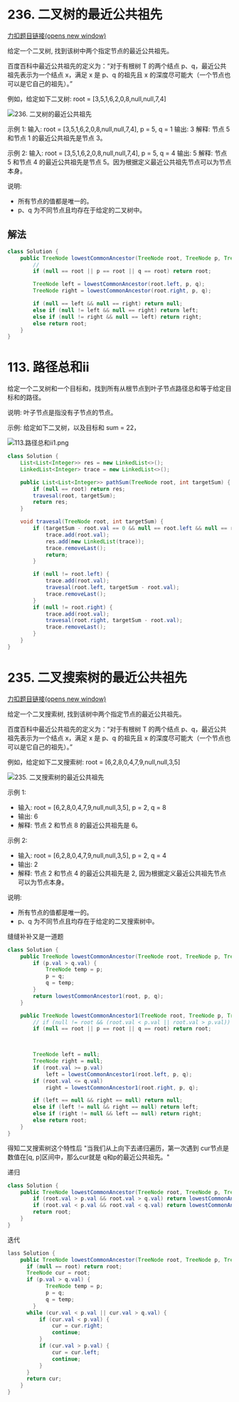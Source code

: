 # 236. 二叉树的最近公共祖先

[力扣题目链接(opens new window)](https://leetcode.cn/problems/lowest-common-ancestor-of-a-binary-tree/)

给定一个二叉树, 找到该树中两个指定节点的最近公共祖先。

百度百科中最近公共祖先的定义为：“对于有根树 T 的两个结点 p、q，最近公共祖先表示为一个结点 x，满足 x 是 p、q 的祖先且 x 的深度尽可能大（一个节点也可以是它自己的祖先）。”

例如，给定如下二叉树: root = [3,5,1,6,2,0,8,null,null,7,4]

![236. 二叉树的最近公共祖先](2023-11-05.assets/20201016173414722.png)

示例 1: 输入: root = [3,5,1,6,2,0,8,null,null,7,4], p = 5, q = 1 输出: 3 解释: 节点 5 和节点 1 的最近公共祖先是节点 3。

示例 2: 输入: root = [3,5,1,6,2,0,8,null,null,7,4], p = 5, q = 4 输出: 5 解释: 节点 5 和节点 4 的最近公共祖先是节点 5。因为根据定义最近公共祖先节点可以为节点本身。

说明:

- 所有节点的值都是唯一的。
- p、q 为不同节点且均存在于给定的二叉树中。

## 解法

~~~java
class Solution {
    public TreeNode lowestCommonAncestor(TreeNode root, TreeNode p, TreeNode q) {
        //
        if (null == root || p == root || q == root) return root;

        TreeNode left = lowestCommonAncestor(root.left, p, q);
        TreeNode right = lowestCommonAncestor(root.right, p, q);

        if (null == left && null == right) return null;
        else if (null != left && null == right) return left;
        else if (null != right && null == left) return right;
        else return root;
    }
}
~~~



#  113. 路径总和ii

给定一个二叉树和一个目标和，找到所有从根节点到叶子节点路径总和等于给定目标和的路径。

说明: 叶子节点是指没有子节点的节点。

示例: 给定如下二叉树，以及目标和 sum = 22，

![113.路径总和ii1.png](2023-11-05.assets/20210203160854654.png)

~~~java
class Solution {
    List<List<Integer>> res = new LinkedList<>();
    LinkedList<Integer> trace = new LinkedList<>();

    public List<List<Integer>> pathSum(TreeNode root, int targetSum) {
        if (null == root) return res;
        travesal(root, targetSum);
        return res;
    }

    void travesal(TreeNode root, int targetSum) {
        if (targetSum - root.val == 0 && null == root.left && null == root.right) {
            trace.add(root.val);
            res.add(new LinkedList(trace));
            trace.removeLast();
            return;
        } 

        if (null != root.left) {
            trace.add(root.val);
            travesal(root.left, targetSum - root.val);
            trace.removeLast();
        }
        if (null != root.right) {
            trace.add(root.val);
            travesal(root.right, targetSum - root.val);
            trace.removeLast();
        }
    } 
}
~~~



#  235. 二叉搜索树的最近公共祖先

[力扣题目链接(opens new window)](https://leetcode.cn/problems/lowest-common-ancestor-of-a-binary-search-tree/)

给定一个二叉搜索树, 找到该树中两个指定节点的最近公共祖先。

百度百科中最近公共祖先的定义为：“对于有根树 T 的两个结点 p、q，最近公共祖先表示为一个结点 x，满足 x 是 p、q 的祖先且 x 的深度尽可能大（一个节点也可以是它自己的祖先）。”

例如，给定如下二叉搜索树: root = [6,2,8,0,4,7,9,null,null,3,5]

![235. 二叉搜索树的最近公共祖先](2023-11-05.assets/20201018172243602.png)

示例 1:

- 输入: root = [6,2,8,0,4,7,9,null,null,3,5], p = 2, q = 8
- 输出: 6
- 解释: 节点 2 和节点 8 的最近公共祖先是 6。

示例 2:

- 输入: root = [6,2,8,0,4,7,9,null,null,3,5], p = 2, q = 4
- 输出: 2
- 解释: 节点 2 和节点 4 的最近公共祖先是 2, 因为根据定义最近公共祖先节点可以为节点本身。

说明:

- 所有节点的值都是唯一的。
- p、q 为不同节点且均存在于给定的二叉搜索树中。

缝缝补补又是一道题

~~~java
class Solution {
    public TreeNode lowestCommonAncestor(TreeNode root, TreeNode p, TreeNode q) {
        if (p.val > q.val) {
            TreeNode temp = p;
            p = q;
            q = temp;
        }
        return lowestCommonAncestor1(root, p, q);
    }

    public TreeNode lowestCommonAncestor1(TreeNode root, TreeNode p, TreeNode q) {
        // if (null != root && (root.val < p.val || root.val > p.val)) return null;
        if (null == root || p == root || q == root) return root;

        

        TreeNode left = null;
        TreeNode right = null;
        if (root.val >= p.val)
            left = lowestCommonAncestor1(root.left, p, q);
        if (root.val <= q.val)
            right = lowestCommonAncestor1(root.right, p, q);

        if (left == null && right == null) return null;
        else if (left != null && right == null) return left;
        else if (right != null && left == null) return right;
        else return root;
    }
}
~~~





得知二叉搜索树这个特性后 "当我们从上向下去递归遍历，第一次遇到 cur节点是数值在[q, p]区间中，那么cur就是 q和p的最近公共祖先。"

递归

~~~java
class Solution {
    public TreeNode lowestCommonAncestor(TreeNode root, TreeNode p, TreeNode q) {
        if (root.val > p.val && root.val > q.val) return lowestCommonAncestor(root.left, p, q);
        if (root.val < p.val && root.val < q.val) return lowestCommonAncestor(root.right, p, q);
        return root;
    }
}
~~~

迭代

~~~java
lass Solution {
    public TreeNode lowestCommonAncestor(TreeNode root, TreeNode p, TreeNode q) {
      if (null == root) return root;
      TreeNode cur = root;
      if (p.val > q.val) {
            TreeNode temp = p;
            p = q;
            q = temp;
        }
      while (cur.val < p.val || cur.val > q.val) {
          if (cur.val < p.val) {
              cur = cur.right;
              continue;
          }
          if (cur.val > p.val) {
              cur = cur.left;
              continue;
          }
      }
      return cur;
    }
}
~~~

